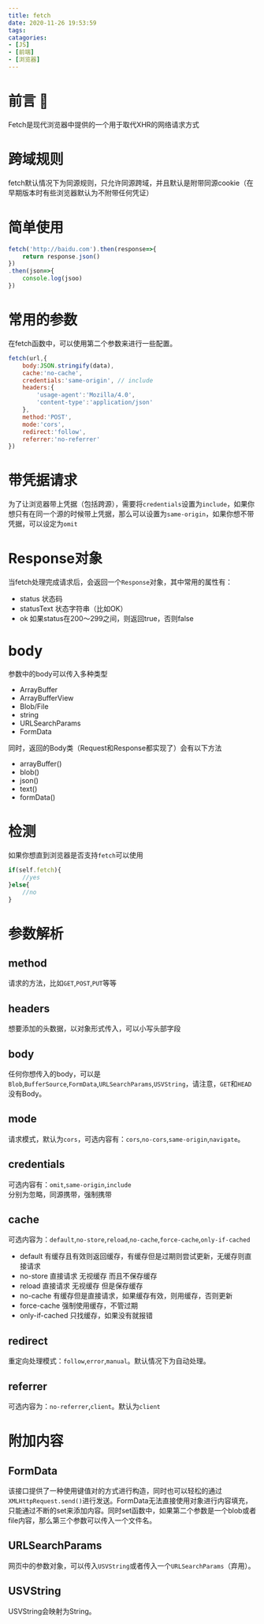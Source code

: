 ```yaml
---
title: fetch
date: 2020-11-26 19:53:59
tags:
catagories:
- [JS]
- [前端]
- [浏览器]
---
```

# 前言 🎤
Fetch是现代浏览器中提供的一个用于取代XHR的网络请求方式
<!--more-->

# 跨域规则
fetch默认情况下为同源规则，只允许同源跨域，并且默认是附带同源cookie（在早期版本时有些浏览器默认为不附带任何凭证）

# 简单使用
```js
fetch('http://baidu.com').then(response=>{
    return response.json()
})
.then(json=>{
    console.log(jsoo)
})
```
# 常用的参数
在fetch函数中，可以使用第二个参数来进行一些配置。
```js
fetch(url,{
    body:JSON.stringify(data),
    cache:'no-cache',
    credentials:'same-origin', // include
    headers:{
        'usage-agent':'Mozilla/4.0',
        'content-type':'application/json'
    },
    method:'POST',
    mode:'cors',
    redirect:'follow',
    referrer:'no-referrer'
})
```

# 带凭据请求
为了让浏览器带上凭据（包括跨源），需要将`credentials`设置为`include`，如果你想只有在同一个源的时候带上凭据，那么可以设置为`same-origin`，如果你想不带凭据，可以设定为`omit`

# Response对象
当fetch处理完成请求后，会返回一个`Response`对象，其中常用的属性有：
- status 状态码
- statusText 状态字符串（比如OK）
- ok 如果status在200～299之间，则返回true，否则false

# body
参数中的body可以传入多种类型
- ArrayBuffer
- ArrayBufferView
- Blob/File
- string
- URLSearchParams
- FormData

同时，返回的Body类（Request和Response都实现了）会有以下方法
- arrayBuffer()
- blob()
- json()
- text()
- formData()

# 检测
如果你想直到浏览器是否支持`fetch`可以使用
```js
if(self.fetch){
    //yes
}else{
    //no
}
```

# 参数解析
## method
请求的方法，比如`GET`,`POST`,`PUT`等等
## headers
想要添加的头数据，以对象形式传入，可以小写头部字段
## body
任何你想传入的body，可以是`Blob`,`BufferSource`,`FormData`,`URLSearchParams`,`USVString`，请注意，`GET`和`HEAD`没有Body。
## mode
请求模式，默认为`cors`，可选内容有：`cors`,`no-cors`,`same-origin`,`navigate`。
## credentials
可选内容有：`omit`,`same-origin`,`include`  
分别为忽略，同源携带，强制携带
## cache
可选内容为：`default`,`no-store`,`reload`,`no-cache`,`force-cache`,`only-if-cached`
- default 有缓存且有效则返回缓存，有缓存但是过期则尝试更新，无缓存则直接请求
- no-store 直接请求 无视缓存 而且不保存缓存
- reload 直接请求 无视缓存 但是保存缓存
- no-cache 有缓存但是直接请求，如果缓存有效，则用缓存，否则更新
- force-cache 强制使用缓存，不管过期
- only-if-cached 只找缓存，如果没有就报错
## redirect
重定向处理模式：`follow`,`error`,`manual`。默认情况下为自动处理。
## referrer
可选内容为：`no-referrer`,`client`。默认为`client`

# 附加内容
## FormData
该接口提供了一种使用键值对的方式进行构造，同时也可以轻松的通过`XMLHttpRequest.send()`进行发送。FormData无法直接使用对象进行内容填充，只能通过不断的set来添加内容。同时set函数中，如果第二个参数是一个blob或者file内容，那么第三个参数可以传入一个文件名。
## URLSearchParams
网页中的参数对象，可以传入`USVString`或者传入一个`URLSearchParams`（弃用）。
## USVString
USVString会映射为String。